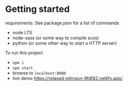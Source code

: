 # Getting started

requirements:
See package.json for a list of commands

- node LTS
- node-sass (or some way to compile scss)
- python (or some other way to start a HTTP server)

To run this project

- `npm i`
- `npm start`
- browse to `localhost:8080`
- live demo https://relaxed-johnson-9fdf42.netlify.app/


